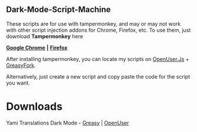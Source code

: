 ## Dark-Mode-Script-Machine

These scripts are for use with tampermonkey, and may or may not work with other script injection addons for Chrome, Firefox, etc. 
To use them, just download **Tampermonkey** here 

[**Google Chrome**](https://chrome.google.com/webstore/detail/tampermonkey/dhdgffkkebhmkfjojejmpbldmpobfkfo?hl=en) **|**
[**Firefox**](https://addons.mozilla.org/en-US/firefox/addon/tampermonkey/)


After installing tampermonkey, you can locate my scripts on [OpenUser.Js](https://openuserjs.org/users/Shiro-Tsuki) + [GreasyFork](https://greasyfork.org/en/users/395499-shiroetsuki).

Alternatively, just create a new script and copy paste the code for the script you want.

# Downloads
Yami Translations Dark Mode - [Greasy](https://greasyfork.org/en/scripts/392062-yamitranslationsdarkmode) | [OpenUser](https://openuserjs.org/scripts/Shiro-Tsuki/yamitranslationsdarkmode)
